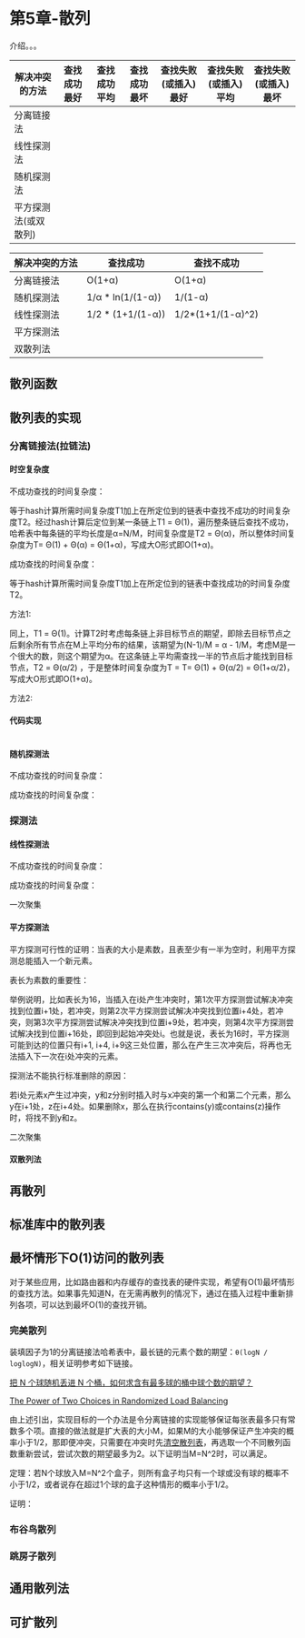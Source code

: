 # 第5章-散列

介绍。。。

| 解决冲突的方法       | 查找成功最好 | 查找成功平均 | 查找成功最坏 | 查找失败(或插入)最好 | 查找失败(或插入)平均 | 查找失败(或插入)最坏 |
| -------------------- | ------------ | ------------ | ------------ | -------------------- | -------------------- | -------------------- |
| 分离链接法           |              |              |              |                      |                      |                      |
| 线性探测法           |              |              |              |                      |                      |                      |
| 随机探测法           |              |              |              |                      |                      |                      |
| 平方探测法(或双散列) |              |              |              |                      |                      |                      |



| 解决冲突的方法 | 查找成功          | 查找不成功        |
| -------------- | ----------------- | ----------------- |
| 分离链接法     | O(1+α)            | O(1+α)            |
| 随机探测法     | 1/α * ln(1/(1-α)) | 1/(1-α)           |
| 线性探测法     | 1/2 * (1+1/(1-α)) | 1/2*(1+1/(1-α)^2) |
| 平方探测法     |                   |                   |
| 双散列法       |                   |                   |



## 散列函数



## 散列表的实现



### 分离链接法(拉链法)

#### 时空复杂度

不成功查找的时间复杂度：

等于hash计算所需时间复杂度T1加上在所定位到的链表中查找不成功的时间复杂度T2。经过hash计算后定位到某一条链上T1 = Θ(1)，遍历整条链后查找不成功，哈希表中每条链的平均长度是α=N/M，时间复杂度是T2 = Θ(α)，所以整体时间复杂度为T= Θ(1) + Θ(α) = Θ(1+α)，写成大O形式即O(1+α)。

成功查找的时间复杂度：

等于hash计算所需时间复杂度T1加上在所定位到的链表中查找成功的时间复杂度T2。

方法1: 

同上，T1 = Θ(1)。计算T2时考虑每条链上非目标节点的期望，即除去目标节点之后剩余所有节点在M上平均分布的结果，该期望为(N-1)/M = α - 1/M，考虑M是一个很大的数，则这个期望为α。在这条链上平均需查找一半的节点后才能找到目标节点，T2 = Θ(α/2) ，于是整体时间复杂度为T = T= Θ(1) + Θ(α/2) = Θ(1+α/2)，写成大O形式即O(1+α)。

方法2:

#### 代码实现

```java
```



#### 随机探测法

不成功查找的时间复杂度：



成功查找的时间复杂度：



### 探测法



#### 线性探测法

不成功查找的时间复杂度：



成功查找的时间复杂度：



一次聚集



#### 平方探测法

平方探测可行性的证明：当表的大小是素数，且表至少有一半为空时，利用平方探测总能插入一个新元素。



表长为素数的重要性：

举例说明，比如表长为16，当插入在i处产生冲突时，第1次平方探测尝试解决冲突找到位置i+1处，若冲突，则第2次平方探测尝试解决冲突找到位置i+4处，若冲突，则第3次平方探测尝试解决冲突找到位置i+9处，若冲突，则第4次平方探测尝试解决找到位置i+16处，即回到起始冲突处i。也就是说，表长为16时，平方探测可能到达的位置只有i+1, i+4, i+9这三处位置，那么在产生三次冲突后，将再也无法插入下一次在i处冲突的元素。



探测法不能执行标准删除的原因：

若i处元素x产生过冲突，y和z分别时插入时与x冲突的第一个和第二个元素，那么y在i+1处，z在i+4处。如果删除x，那么在执行contains(y)或contains(z)操作时，将找不到y和z。



二次聚集

#### 双散列法



## 再散列



## 标准库中的散列表



## 最坏情形下O(1)访问的散列表

对于某些应用，比如路由器和内存缓存的查找表的硬件实现，希望有O(1)最坏情形的查找方法。如果事先知道N，在无需再散列的情况下，通过在插入过程中重新排列各项，可以达到最坏O(1)的查找开销。



### 完美散列

装填因子为1的分离链接法哈希表中，最长链的元素个数的期望：`θ(logN / loglogN)`，相关证明参考如下链接。

[把 N 个球随机丢进 N 个桶，如何求含有最多球的桶中球个数的期望？](https://www.zhihu.com/question/27893722)

[The Power of Two Choices in Randomized Load Balancing](https://www.eecs.harvard.edu/~michaelm/postscripts/mythesis.pdf)

由上述引出，实现目标的一个办法是令分离链接的实现能够保证每张表最多只有常数多个项。直接的做法就是扩大表的大小M，如果M的大小能够保证产生冲突的概率小于1/2，那即便冲突，只需要在冲突时先<u>清空散列表</u>，再选取一个不同散列函数重新尝试，尝试次数的期望最多为2。以下证明当M=N^2时，可以满足。

定理：若N个球放入M=N^2个盒子，则所有盒子均只有一个球或没有球的概率不小于1/2，或者说存在超过1个球的盒子这种情形的概率小于1/2。

证明：

### 布谷鸟散列



### 跳房子散列



## 通用散列法



## 可扩散列


